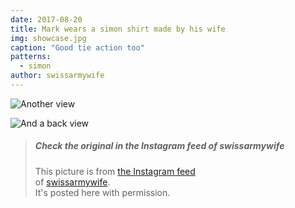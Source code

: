 ```yaml
---
date: 2017-08-20
title: Mark wears a simon shirt made by his wife
img: showcase.jpg
caption: "Good tie action too"
patterns:
  - simon
author: swissarmywife
---
```


![Another view](2.jpg)

![And a back view](3.jpg)

> ##### Check the original in the Instagram feed of swissarmywife
> 
> This picture is from [the Instagram feed](https://www.instagram.com/p/BYAX07OFEPL/)  
> of [swissarmywife](https://mnel2.wordpress.com/).  
> It's posted here with permission.